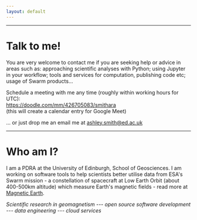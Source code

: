 ```yaml
---
layout: default
---
```


---

# Talk to me!

You are very welcome to contact me if you are seeking help or advice in areas such as: approaching scientific analyses with Python; using Jupyter in your workflow; tools and services for computation, publishing code etc; usage of Swarm products...

Schedule a meeting with me any time (roughly within working hours for UTC):  
<https://doodle.com/mm/426705083/smithara>  
(this will create a calendar entry for Google Meet)

... or just drop me an email me at ashley.smith@ed.ac.uk

---

# Who am I?

I am a PDRA at the University of Edinburgh, School of Geosciences. I am working on software tools to help scientists better utilise data from ESA's Swarm mission - a constellation of spacecraft at Low Earth Orbit (about 400-500km altitude) which measure Earth's magnetic fields - read more at [Magnetic Earth](https://magneticearth.org/).

*Scientific research in geomagnetism --- open source software development --- data engineering --- cloud services*